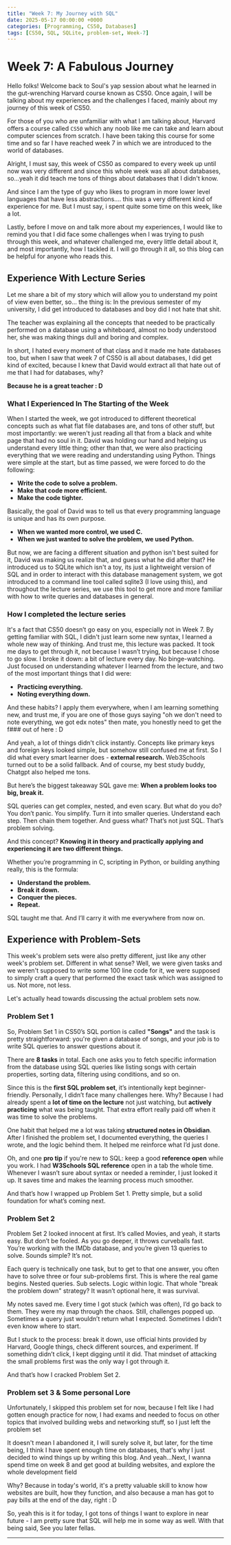 ```yaml
---
title: "Week 7: My Journey with SQL"
date: 2025-05-17 00:00:00 +0000
categories: [Programming, CS50, Databases]
tags: [CS50, SQL, SQLite, problem-set, Week-7]
---
```


# Week 7: A Fabulous Journey

Hello folks! Welcome back to Soul's yap session about what he learned in the gut-wrenching Harvard course known as CS50. Once again, I will be talking about my experiences and the challenges I faced, mainly about my journey of this week of CS50. 

For those of you who are unfamiliar with what I am talking about, Harvard offers a course called `CS50` which any noob like me can take and learn about computer sciences from scratch. I have been taking this course for some time and so far I have reached week 7 in which we are introduced to the world of databases.

Alright, I must say, this week of CS50 as compared to every week up until now was very different and since this whole week was all about databases, so...yeah it did teach me tons of things about databases that I didn't know.

And since I am the type of guy who likes to program in more lower level languages that have less abstractions.... this was a very different kind of experience for me. But I must say, i spent quite some time on this week, like a lot.

Lastly, before I move on and talk more about my experiences, I would like to remind you that I did face some challenges when I was trying to push through this week, and whatever challenged me, every little detail about it, and most importantly, how I tackled it. I will go through it all, so this blog can be helpful for anyone who reads this.

## Experience With Lecture Series
Let me share a bit of my story which will allow you to understand my point of view even better, so... the thing is: In the previous semester of my university, I did get introduced to databases and boy did I not hate that shit. 

The teacher was explaining all the concepts that needed to be practically performed on a database using a whiteboard, almost no body understood her, she was making things dull and boring and complex. 

In short, I hated every moment of that class and it made me hate databases too, but when I saw that week 7 of CS50 is all about databases, I did get kind of excited, because I knew that David would extract all that hate out of me that I had for databases, why?

**Because he is a great teacher : D**

### What I Experienced In The Starting of the Week

When I started the week, we got introduced to different theoretical concepts such as what flat file databases are, and tons of other stuff, but most importantly: we weren't just reading all that from a black and white page that had no soul in it. David was holding our hand and helping us understand every little thing; other than that, we were also practicing everything that we were reading and understanding using Python. Things were simple at the start, but as time passed, we were forced to do the following:

- **Write the code to solve a problem.**
- **Make that code more efficient.**
- **Make the code tighter.**

Basically, the goal of David was to tell us that every programming language is unique and has its own purpose.

- **When we wanted more control, we used C.**
- **When we just wanted to solve the problem, we used Python.**

But now, we are facing a different situation and python isn't best suited for it, David was making us realize that, and guess what he did after that? He introduced us to SQLite which isn't a toy, its just a lightweight version of SQL and in order to interact with this database management system, we got introduced to a command line tool called sqlite3 (I love using this), and throughout the lecture series, we use this tool to get more and more familiar with how to write queries and databases in general.

### How I completed the lecture series
It's a fact that CS50 doesn’t go easy on you, especially not in Week 7. By getting familiar with SQL, I didn't just learn some new syntax, I learned a whole new way of thinking. And trust me, this lecture was packed. It took me days to get through it, not because I wasn’t trying, but because I chose to go slow. I broke it down: a bit of lecture every day. No binge-watching. Just focused on understanding whatever I learned from the lecture, and two of the most important things that I did were:

- **Practicing everything.**
- **Noting everything down.**

And these habits? I apply them everywhere, when I am learning something new, and trust me, if you are one of those guys saying "oh we don't need to note everything, we got edx notes" then mate, you honestly need to get the f### out of here : D

And yeah, a lot of things didn't click instantly. Concepts like primary keys and foreign keys looked simple, but somehow still confused me at first. So I did what every smart learner does - **external research.** Web3Schools turned out to be a solid fallback. And of course, my best study buddy, Chatgpt also helped me tons. 

But here’s the biggest takeaway SQL gave me: **When a problem looks too big, break it.**

SQL queries can get complex, nested, and even scary. But what do you do? You don’t panic. You simplify. Turn it into smaller queries. Understand each step. Then chain them together. And guess what? That’s not just SQL. That’s problem solving.

And this concept? **Knowing it in theory and practically applying and experiencing it are two different things.**

Whether you’re programming in C, scripting in Python, or building anything really, this is the formula:

- **Understand the problem.**
- **Break it down.**
- **Conquer the pieces.**
- **Repeat.**

SQL taught me that. And I’ll carry it with me everywhere from now on.

## Experience with Problem-Sets
This week's problem sets were also pretty different, just like any other week's problem set. Different in what sense? Well, we were given tasks and we weren't supposed to write some 100 line code for it, we were supposed to simply craft a query that performed the exact task which was assigned to us. Not more, not less.

Let's actually head towards discussing the actual problem sets now.
### Problem Set 1
So, Problem Set 1 in CS50’s SQL portion is called **"Songs"** and the task is pretty straightforward: you're given a database of songs, and your job is to write SQL queries to answer questions about it.

There are **8 tasks** in total. Each one asks you to fetch specific information from the database using SQL queries like listing songs with certain properties, sorting data, filtering using conditions, and so on.

Since this is the **first SQL problem set**, it’s intentionally kept beginner-friendly. Personally, I didn’t face many challenges here. Why? Because I had already spent a **lot of time on the lecture**  not just watching, but **actively practicing** what was being taught. That extra effort really paid off when it was time to solve the problems.

One habit that helped me a lot was taking **structured notes in Obsidian**. After I finished the problem set, I documented everything, the queries I wrote, and the logic behind them. It helped me reinforce what I’d just done.

Oh, and one **pro tip** if you're new to SQL: keep a good **reference open** while you work. I had **W3Schools SQL reference** open in a tab the whole time. Whenever I wasn’t sure about syntax or needed a reminder, I just looked it up. It saves time and makes the learning process much smoother.

And that’s how I wrapped up Problem Set 1. Pretty simple, but a solid foundation for what’s coming next.

### Problem Set 2
Problem Set 2 looked innocent at first. It’s called Movies, and yeah, it starts easy. But don’t be fooled. As you go deeper, it throws curveballs fast. You’re working with the IMDb database, and you’re given 13 queries to solve. Sounds simple? It’s not.

Each query is technically one task, but to get to that one answer, you often have to solve three or four sub-problems first. This is where the real game begins. Nested queries. Sub selects. Logic within logic. That whole "break the problem down" strategy? It wasn’t optional here, it was survival.

My notes saved me. Every time I got stuck (which was often), I’d go back to them. They were my map through the chaos. Still, challenges popped up. Sometimes a query just wouldn’t return what I expected. Sometimes I didn’t even know where to start.

But I stuck to the process: break it down, use official hints provided by Harvard, Google things, check different sources, and experiment. If something didn’t click, I kept digging until it did. That mindset of attacking the small problems first was the only way I got through it.

And that’s how I cracked Problem Set 2.
### Problem set 3  & Some personal Lore
Unfortunately, I skipped this problem set for now, because I felt like I had gotten enough practice for now, I had exams and needed to focus on other topics that involved building webs and networking stuff, so I just left the problem set 

It doesn't mean I abandoned it, I will surely solve it, but later, for the time being, I think I have spent enough time on databases, that's why I just decided to wind things up by writing this blog. And yeah...Next, I wanna spend time on week 8 and get good at building websites, and explore the whole development field

Why? Because in today's world, it's a pretty valuable skill to know how websites are built, how they function, and also because a man has got to pay bills at the end of the day, right : D

So, yeah this is it for today, I got tons of things I want to explore in near future - I am pretty sure that SQL will help me in some way as well. With that being said, See you later fellas.

-----